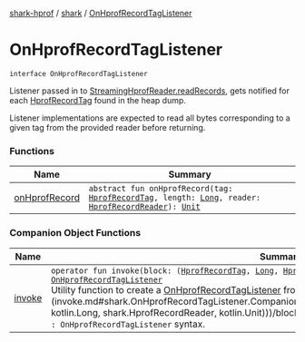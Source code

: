 [shark-hprof](../../index.md) / [shark](../index.md) / [OnHprofRecordTagListener](./index.md)

# OnHprofRecordTagListener

`interface OnHprofRecordTagListener`

Listener passed in to [StreamingHprofReader.readRecords](../-streaming-hprof-reader/read-records.md), gets notified for each
[HprofRecordTag](../-hprof-record-tag/index.md) found in the heap dump.

Listener implementations are expected to read all bytes corresponding to a given tag from the
provided reader before returning.

### Functions

| Name | Summary |
|---|---|
| [onHprofRecord](on-hprof-record.md) | `abstract fun onHprofRecord(tag: `[`HprofRecordTag`](../-hprof-record-tag/index.md)`, length: `[`Long`](https://kotlinlang.org/api/latest/jvm/stdlib/kotlin/-long/index.html)`, reader: `[`HprofRecordReader`](../-hprof-record-reader/index.md)`): `[`Unit`](https://kotlinlang.org/api/latest/jvm/stdlib/kotlin/-unit/index.html) |

### Companion Object Functions

| Name | Summary |
|---|---|
| [invoke](invoke.md) | `operator fun invoke(block: (`[`HprofRecordTag`](../-hprof-record-tag/index.md)`, `[`Long`](https://kotlinlang.org/api/latest/jvm/stdlib/kotlin/-long/index.html)`, `[`HprofRecordReader`](../-hprof-record-reader/index.md)`) -> `[`Unit`](https://kotlinlang.org/api/latest/jvm/stdlib/kotlin/-unit/index.html)`): `[`OnHprofRecordTagListener`](./index.md)<br>Utility function to create a [OnHprofRecordTagListener](./index.md) from the passed in [block](invoke.md#shark.OnHprofRecordTagListener.Companion$invoke(kotlin.Function3((shark.HprofRecordTag, kotlin.Long, shark.HprofRecordReader, kotlin.Unit)))/block) lambda instead of using the anonymous `object : OnHprofRecordTagListener` syntax. |
